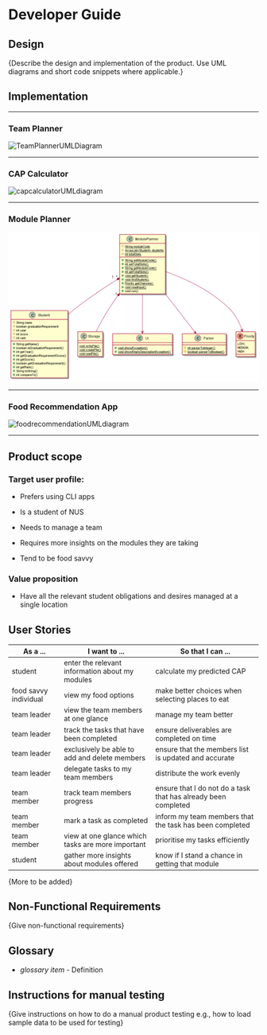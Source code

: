 # Developer Guide

## Design

{Describe the design and implementation of the product. Use UML diagrams and short code snippets where applicable.}


## Implementation
***
### Team Planner 
![TeamPlannerUMLDiagram](https://user-images.githubusercontent.com/77476414/112349123-6f7fd900-8d03-11eb-9b6b-5cebe73ed50e.jpg)


***
### CAP Calculator

![capcalculatorUMLdiagram](https://user-images.githubusercontent.com/77471508/112415562-fa41f180-8d5e-11eb-8f0e-70b4fd142345.png)

***
### Module Planner

![moduleplannerUMLdiagram](https://github.com/fangxinjia0203/tp/blob/982ec3b4ee84e9f3f3ecf5bbe3cb8f5690627a70/src/main/java/seedu/allinonenus/moduleplanner/ModulePlanner.png)
***

### Food Recommendation App

![foodrecommendationUMLdiagram](https://user-images.githubusercontent.com/57632786/112334326-4c9af800-8cf6-11eb-892f-5599f927b551.png)

***

## Product scope
### Target user profile:

 * Prefers using CLI apps

 * Is a student of NUS

 * Needs to manage a team
 
 * Requires more insights on the modules they are taking

 * Tend to be food savvy 


### Value proposition

* Have all the relevant student obligations and desires managed at a single location

## User Stories

| As a ... | I want to ... | So that I can ...|
|----------|---------------|------------------|
|student|enter the relevant information about my modules|calculate my predicted CAP|
|food savvy individual|view my food options|make better choices when selecting places to eat|
|team leader|view the team members at one glance|manage my team better|
|team leader|track the tasks that have been completed|ensure deliverables are completed on time|
|team leader|exclusively be able to add and delete members|ensure that the members list is updated and accurate|
|team leader|delegate tasks to my team members|distribute the work evenly|
|team member|track team members progress|ensure that I do not do a task that has already been completed|
|team member|mark a task as completed|inform my team members that the task has been completed|
|team member|view at one glance which tasks are more important|prioritise my tasks efficiently|
|student|gather more insights about modules offered|know if I stand a chance in getting that module|
{More to be added}
## Non-Functional Requirements

{Give non-functional requirements}

## Glossary

* *glossary item* - Definition

## Instructions for manual testing

{Give instructions on how to do a manual product testing e.g., how to load sample data to be used for testing}
